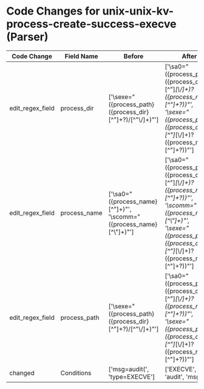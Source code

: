 # Code Changes for unix-unix-kv-process-create-success-execve (Parser)

| Code Change | Field Name | Before | After |
|-------------|------------|--------|-------|
| edit_regex_field | process_dir | ['\sexe="({process_path}({process_dir}[^"]+?)\/[^"\\\/]+)"'] | ['\sa0="({process_path}({process_dir}[^"]*[\\\/]+)?({process_name}[^"]+?))"', '\sexe="({process_path}({process_dir}[^"]*[\\\/]+)?({process_name}[^"]+?))"'] |
| edit_regex_field | process_name | ['\sa0="({process_name}[^"]+)"', '\scomm="({process_name}[^\\"]+)"'] | ['\sa0="({process_path}({process_dir}[^"]*[\\\/]+)?({process_name}[^"]+?))"', '\scomm="({process_name}[^\\"]+)"', '\sexe="({process_path}({process_dir}[^"]*[\\\/]+)?({process_name}[^"]+?))"'] |
| edit_regex_field | process_path | ['\sexe="({process_path}({process_dir}[^"]+?)\/[^"\\\/]+)"'] | ['\sa0="({process_path}({process_dir}[^"]*[\\\/]+)?({process_name}[^"]+?))"', '\sexe="({process_path}({process_dir}[^"]*[\\\/]+)?({process_name}[^"]+?))"'] |
| changed | Conditions | ['msg=audit(', 'type=EXECVE'] | ['EXECVE', 'audit', 'msg='] |